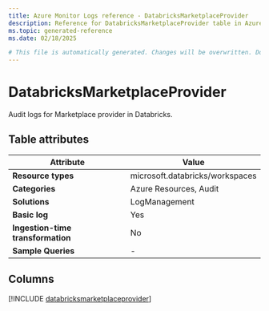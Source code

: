 ```yaml
---
title: Azure Monitor Logs reference - DatabricksMarketplaceProvider
description: Reference for DatabricksMarketplaceProvider table in Azure Monitor Logs.
ms.topic: generated-reference
ms.date: 02/18/2025

# This file is automatically generated. Changes will be overwritten. Do not change this file directly.
---
```


# DatabricksMarketplaceProvider

Audit logs for Marketplace provider in Databricks.


## Table attributes

|Attribute|Value|
|---|---|
|**Resource types**|microsoft.databricks/workspaces|
|**Categories**|Azure Resources, Audit|
|**Solutions**| LogManagement|
|**Basic log**|Yes|
|**Ingestion-time transformation**|No|
|**Sample Queries**|-|



## Columns
  
[!INCLUDE [databricksmarketplaceprovider](~/reusable-content/ce-skilling/azure/includes/azure-monitor/reference/tables/databricksmarketplaceprovider-include.md)]
